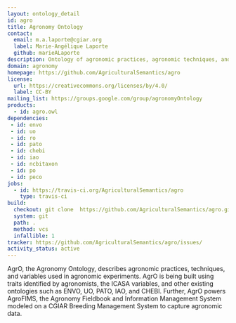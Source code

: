 ```yaml
---
layout: ontology_detail
id: agro
title: Agronomy Ontology
contact:
  email: m.a.laporte@cgiar.org
  label: Marie-Angélique Laporte
  github: marieALaporte
description: Ontology of agronomic practices, agronomic techniques, and agronomic variables used in agronomic experiments
domain: agronomy
homepage: https://github.com/AgriculturalSemantics/agro
license:
  url: https://creativecommons.org/licenses/by/4.0/
  label: CC-BY
mailing_list: https://groups.google.com/group/agronomyOntology
products:
  - id: agro.owl
dependencies:
 - id: envo
 - id: uo
 - id: ro
 - id: pato
 - id: chebi
 - id: iao
 - id: ncbitaxon
 - id: po
 - id: peco
jobs:
  - id: https://travis-ci.org/AgriculturalSemantics/agro
    type: travis-ci
build:
  checkout: git clone  https://github.com/AgriculturalSemantics/agro.git
  system: git
  path: .
  method: vcs
  infallible: 1
tracker: https://github.com/AgriculturalSemantics/agro/issues/
activity_status: active
---
```


AgrO, the Agronomy Ontology, describes agronomic practices, techniques, and variables used in agronomic experiments. AgrO is being built using traits identified by agronomists, the ICASA variables, and other existing ontologies such as ENVO, UO, PATO, IAO, and CHEBI. Further, AgrO powers AgroFIMS, the Agronomy Fieldbook and Information Management System modeled on a CGIAR Breeding Management System to capture agronomic data.

